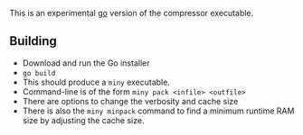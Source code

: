 This is an experimental [go](https://go.dev/) version of the compressor executable.

Building
--------

* Download and run the Go installer
* `go build`
* This should produce a `miny` executable.
* Command-line is of the form `miny pack <infile> <outfile>`
* There are options to change the verbosity and cache size
* There is also the `miny minpack` command to find a minimum runtime RAM size by adjusting the cache size.
